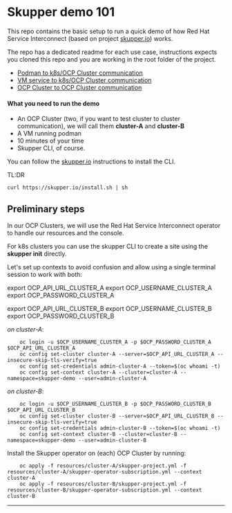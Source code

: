 # Skupper demo 101

This repo contains the basic setup to run a quick demo of how Red Hat Service Interconnect (based on project [skupper.io](skupper.io)) works.

The repo has a dedicated readme for each use case, instructions expects you cloned this repo and you are working in the root folder of the project.

- [Podman to k8s/OCP Cluster communication](./docs/uc1_podman_k8s.md)
- [VM service to k8s/OCP Cluster communication](./docs/uc2_vm_k8s.md)
- [OCP Cluster to OCP Cluster communication](./docs/uc3_k8s_k8s.md)

#### What you need to run the demo

- An OCP Cluster (two, if you want to test cluster to cluster communication), we will call them **cluster-A** and **cluster-B**
- A VM running podman
- 10 minutes of your time
- Skupper CLI, of course.

You can follow the [skupper.io](https://skupper.io) instructions to install the CLI.

TL:DR

```shell
curl https://skupper.io/install.sh | sh
```

## Preliminary steps

In our OCP Clusters, we will use the Red Hat Service Interconnect operator to handle our resources and the console.

For k8s clusters you can use the skupper CLI to create a site using the **skupper init** directly.

Let's set up contexts to avoid confusion and allow using a single terminal session to work with both:

export OCP_API_URL_CLUSTER_A
export OCP_USERNAME_CLUSTER_A
export OCP_PASSWORD_CLUSTER_A

export OCP_API_URL_CLUSTER_B
export OCP_USERNAME_CLUSTER_B
export OCP_PASSWORD_CLUSTER_B

_*on cluster-A*_:

```shell
    oc login -u $OCP_USERNAME_CLUSTER_A -p $OCP_PASSWORD_CLUSTER_A $OCP_API_URL_CLUSTER_A
    oc config set-cluster cluster-A --server=$OCP_API_URL_CLUSTER_A --insecure-skip-tls-verify=true
    oc config set-credentials admin-cluster-A --token=$(oc whoami -t)
    oc config set-context cluster-A --cluster=cluster-A --namespace=skupper-demo --user=admin-cluster-A
```

_*on cluster-B*_:

```shell
    oc login -u $OCP_USERNAME_CLUSTER_B -p $OCP_PASSWORD_CLUSTER_B $OCP_API_URL_CLUSTER_B
    oc config set-cluster cluster-B --server=$OCP_API_URL_CLUSTER_B --insecure-skip-tls-verify=true
    oc config set-credentials admin-cluster-B --token=$(oc whoami -t)
    oc config set-context cluster-B --cluster=cluster-B --namespace=skupper-demo --user=admin-cluster-B
```

Install the Skupper operator on (each) OCP Cluster by running:

```shell
    oc apply -f resources/cluster-A/skupper-project.yml -f resources/cluster-A/skupper-operator-subscription.yml --context cluster-A
    oc apply -f resources/cluster-B/skupper-project.yml -f resources/cluster-B/skupper-operator-subscription.yml --context cluster-B
```

---

